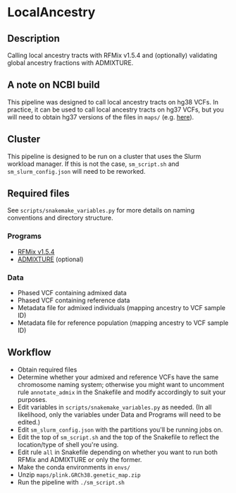 # LocalAncestry

## Description
Calling local ancestry tracts with RFMix v1.5.4 and (optionally) validating global ancestry fractions with ADMIXTURE.

## A note on NCBI build
This pipeline was designed to call local ancestry tracts on hg38 VCFs. In practice, it can be used to call local ancestry tracts on hg37 VCFs, but you will need to obtain hg37 versions of the files in `maps/` (e.g. [here](https://github.com/armartin/ancestry_pipeline)).

## Cluster
This pipeline is designed to be run on a cluster that uses the Slurm workload manager. If this is not the case, `sm_script.sh` and `sm_slurm_config.json` will need to be reworked.

## Required files
See `scripts/snakemake_variables.py` for more details on naming conventions and directory structure.
### Programs
* [RFMix v1.5.4](https://sites.google.com/site/rfmixlocalancestryinference/)
* [ADMIXTURE](http://software.genetics.ucla.edu/admixture/) (optional)
### Data
* Phased VCF containing admixed data
* Phased VCF containing reference data
* Metadata file for admixed individuals (mapping ancestry to VCF sample ID)
* Metadata file for reference population (mapping ancestry to VCF sample ID)

## Workflow
* Obtain required files
* Determine whether your admixed and reference VCFs have the same chromosome naming system; otherwise you might want to uncomment rule `annotate_admix` in the Snakefile and modify accordingly to suit your purposes.
* Edit variables in `scripts/snakemake_variables.py` as needed. (In all likelihood, only the variables under Data and Programs will need to be edited.)
* Edit `sm_slurm_config.json` with the partitions you'll be running jobs on.
* Edit the top of `sm_script.sh` and the top of the Snakefile to reflect the location/type of shell you're using.
* Edit rule `all` in Snakefile depending on whether you want to run both RFMix and ADMIXTURE or only the former.
* Make the conda environments in `envs/`
* Unzip `maps/plink.GRCh38.genetic_map.zip`
* Run the pipeline with `./sm_script.sh`
